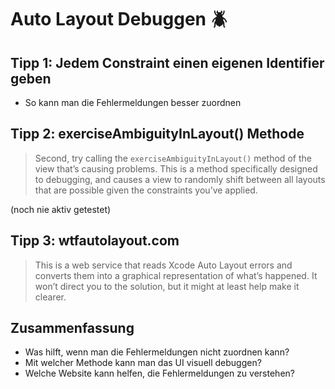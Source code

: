 # Auto Layout Debuggen 🪲

## Tipp 1: Jedem Constraint einen eigenen Identifier geben

- So kann man die Fehlermeldungen besser zuordnen

## Tipp 2: exerciseAmbiguityInLayout() Methode

> Second, try calling the `exerciseAmbiguityInLayout()` method of the view that’s causing problems. This is a method specifically designed to debugging, and causes a view to randomly shift between all layouts that are possible given the constraints you’ve applied.

(noch nie aktiv getestet)

## Tipp 3: wtfautolayout.com

> This is a web service that reads Xcode Auto Layout errors and converts them into a graphical representation of what’s happened. It won’t direct you to the solution, but it might at least help make it clearer.

## Zusammenfassung
- Was hilft, wenn man die Fehlermeldungen nicht zuordnen kann?
- Mit welcher Methode kann man das UI visuell debuggen?
- Welche Website kann helfen, die Fehlermeldungen zu verstehen?
